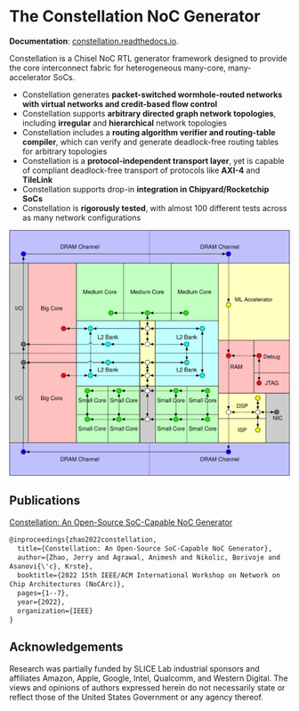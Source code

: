The Constellation NoC Generator
=======================================================

**Documentation**: [constellation.readthedocs.io](http://constellation.readthedocs.io).

Constellation is a Chisel NoC RTL generator framework designed to provide the core interconnect fabric for heterogeneous many-core, many-accelerator SoCs.

 - Constellation generates **packet-switched wormhole-routed networks with virtual networks and credit-based flow control**
 - Constellation supports **arbitrary directed graph network topologies**, including **irregular** and **hierarchical** network topologies
  - Constellation includes a **routing algorithm verifier and routing-table compiler**, which can verify and generate deadlock-free routing tables for arbitrary topologies
 - Constellation is a **protocol-independent transport layer**, yet is capable of compliant deadlock-free transport of protocols like **AXI-4** and **TileLink**
 - Constellation supports drop-in **integration in Chipyard/Rocketchip SoCs**
 - Constellation is **rigorously tested**, with almost 100 different tests across as many network configurations

![Constellation SoC](docs/source/diagrams/bigsoc.svg?raw=true)

Publications
--------------

[Constellation: An Open-Source SoC-Capable NoC Generator](https://ieeexplore.ieee.org/abstract/document/9911299/)
```
@inproceedings{zhao2022constellation,
  title={Constellation: An Open-Source SoC-Capable NoC Generator},
  author={Zhao, Jerry and Agrawal, Animesh and Nikolic, Borivoje and Asanovi{\'c}, Krste},
  booktitle={2022 15th IEEE/ACM International Workshop on Network on Chip Architectures (NoCArc)},
  pages={1--7},
  year={2022},
  organization={IEEE}
}
```

Acknowledgements
------------------
Research was partially funded by SLICE Lab industrial sponsors and affiliates Amazon, Apple, Google, Intel, Qualcomm, and Western Digital. The views and opinions of authors expressed herein do not necessarily state or reflect those of the United States Government or any agency thereof.
